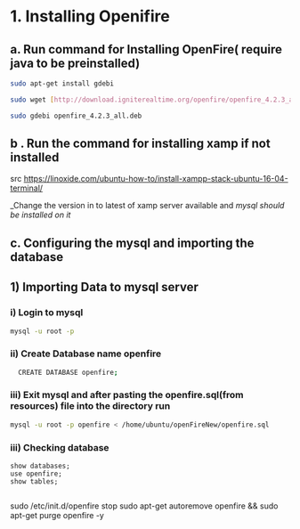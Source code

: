 # 1. Installing Openifire

## a. Run command for Installing OpenFire( require java to be preinstalled)
```bash
sudo apt-get install gdebi

sudo wget [http://download.igniterealtime.org/openfire/openfire_4.2.3_all.deb](http://download.igniterealtime.org/openfire/openfire_4.2.3_all.deb)

sudo gdebi openfire_4.2.3_all.deb
```

## b . Run the command for installing xamp if not installed
 src https://linoxide.com/ubuntu-how-to/install-xampp-stack-ubuntu-16-04-terminal/
 
  _Change the version in to latest of xamp server available and *mysql should be installed on it*


## c. Configuring the mysql and importing the database
   ## 1) Importing Data to mysql server
  ### i) Login to mysql
```bash
mysql -u root -p
```
### ii) Create Database name openfire
```bash
  CREATE DATABASE openfire;
```
### iii) Exit mysql and after pasting the openfire.sql(from resources) file into the directory run

```bash 
mysql -u root -p openfire < /home/ubuntu/openFireNew/openfire.sql
```
### iii) Checking database
```
show databases;
use openfire;
show tables; 
```


```bash

```


sudo /etc/init.d/openfire stop
sudo apt-get autoremove openfire && sudo apt-get purge openfire -y 